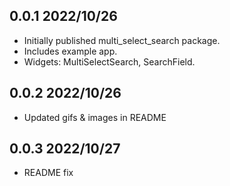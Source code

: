 ## 0.0.1 2022/10/26

- Initially published multi_select_search package.
- Includes example app.
- Widgets: MultiSelectSearch, SearchField.
## 0.0.2 2022/10/26

- Updated gifs & images in README
## 0.0.3 2022/10/27

- README fix
